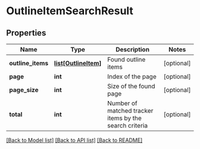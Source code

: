 # OutlineItemSearchResult

## Properties
Name | Type | Description | Notes
------------ | ------------- | ------------- | -------------
**outline_items** | [**list[OutlineItem]**](OutlineItem.md) | Found outline items | [optional] 
**page** | **int** | Index of the page | [optional] 
**page_size** | **int** | Size of the found page | [optional] 
**total** | **int** | Number of matched tracker items by the search criteria | [optional] 

[[Back to Model list]](../README.md#documentation-for-models) [[Back to API list]](../README.md#documentation-for-api-endpoints) [[Back to README]](../README.md)

